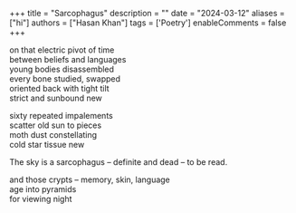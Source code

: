 +++
title = "Sarcophagus"
description = ""
date = "2024-03-12"
aliases = ["hi"]
authors = ["Hasan Khan"]
tags = ['Poetry']
enableComments = false
+++

on that electric pivot of time \
between beliefs and languages \
young bodies disassembled \
every bone studied, swapped \
oriented back with tight tilt \
strict and sunbound new

sixty repeated impalements \
scatter old sun to pieces \
moth dust constellating \
cold star tissue new 

The sky is a sarcophagus – definite and dead – to be read.

and those crypts – memory, skin, language \
age into pyramids \
for viewing night
